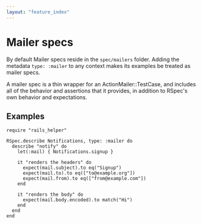 ```yaml
---
layout: "feature_index"
---
```


# Mailer specs

By default Mailer specs reside in the `spec/mailers` folder. Adding the metadata
`type: :mailer` to any context makes its examples be treated as mailer specs.

A mailer spec is a thin wrapper for an ActionMailer::TestCase, and includes all
of the behavior and assertions that it provides, in addition to RSpec's own
behavior and expectations.

## Examples

    require "rails_helper"

    RSpec.describe Notifications, type: :mailer do
      describe "notify" do
        let(:mail) { Notifications.signup }

        it "renders the headers" do
          expect(mail.subject).to eq("Signup")
          expect(mail.to).to eq(["to@example.org"])
          expect(mail.from).to eq(["from@example.com"])
        end

        it "renders the body" do
          expect(mail.body.encoded).to match("Hi")
        end
      end
    end
